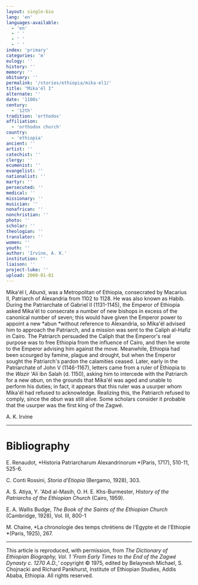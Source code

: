 ```yaml
---
layout: single-bio
lang: 'en'
languages-available:
  - 'en'
  - ' '
  - ' '
  - ' '
index: 'primary'
categories: 'm'
eulogy: ''
history: ''
memory: ''
obituary: ''
permalink: '/stories/ethiopia/mika-el1/'
title: "Mika'él I"
alternate: ''
date: '1100s'
century:
  - '12th'
tradition: 'orthodox'
affiliation:
  - 'orthodox church'
country:
  - 'ethiopia'
ancient: ''
artist: ''
catechist: ''
clergy: ''
ecumenist: ''
evangelist: ''
nationalist: ''
martyr: ''
persecuted: ''
medical: ''
missionary: ''
musician: ''
nonafrican: ''
nonchristian: ''
photo: ''
scholar: ''
theologian: ''
translator: ''
women: ''
youth: ''
author: 'Irvine, A. K.'
institution: ''
liaison: ''
project-luke: ''
upload: 2000-01-01
---
```



Mika'&eacute;l I, *Abunä*, was a Metropolitan of Ethiopia, consecrated by Macarius II, Patriarch of Alexandria from 1102 to 1128. He was also known as Habib. During the Patriarchate of Gabriel II (1131-1145), the Emperor of Ethiopia asked Mika'él to consecrate a number of new bishops in excess of the canonical number of seven; this would have given the Emperor power to appoint a new *abun *without reference to Alexandria, so Mika'él advised him to approach the Patriarch, and a mission was sent to the Caliph al-Hafiz in Cairo. The Patriarch persuaded the Caliph that the Emperor's real purpose was to free Ethiopia from the influence of Cairo, and then he wrote to the Emperor advising him against the move. Meanwhile, Ethiopia had been scourged by famine, plague and drought, but when the Emperor sought the Patriarch's pardon the calamities ceased. Later, early in the Patriarchate of John V (1146-1167), letters came from a ruler of Ethiopia to the *Wazir* 'Ali ibn Salah (d. 1150), asking him to intercede with the Patriarch for a new *abun*, on the grounds that Mika'él was aged and unable to perform his duties; in fact, it appears that this ruler was a usurper whom Mika'él had refused to acknowledge. Realizing this, the Patriarch refused to comply, since the *abun* was still alive. Some scholars consider it probable that the usurper was the first king of the Zagwé.

A. K. Irvine

---

# Bibliography

E. Renaudot, *Historia Patriarcharum Alexandrinorum *(Paris, 1717), 510-11, 525-6.

C. Conti Rossini, *Storia d'Etiopia* (Bergamo, 1928), 303.

A. S. Atiya, Y. 'Abd al-Masih, O. H. E. Khs-Burmester, *History of the Patriarchs of the Ethiopian Church* (Cairo, 1959).

E. A. Wallis Budge, *The Book of the Saints of the Ethiopian Church* (Cambridge, 1928), Vol. III, 800-1

M. Chaine, *La chronologie des temps chrétiens de l'Egypte et de l'Ethiopie *(Paris, 1925), 267.

---

This article is reproduced, with permission, from *The Dictionary of Ethiopian Biography, Vol. 1 'From Early Times to the End of the Zagwé Dynasty c. 1270 A.D.,'* copyright &copy; 1975, edited by Belaynesh Michael, S. Chojnacki and Richard Pankhurst, Institute of Ethiopian Studies, Addis Ababa, Ethiopia.  All rights reserved.
